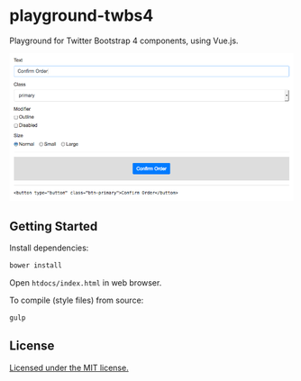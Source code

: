 # playground-twbs4

Playground for Twitter Bootstrap 4 components, using Vue.js.

![Screenshot of playground](screenshot.png)


## Getting Started

Install dependencies:

```sh
bower install
```

Open `htdocs/index.html` in web browser.

To compile (style files) from source:

```sh
gulp
```


## License

[Licensed under the MIT license.](http://opensource.org/licenses/MIT)


